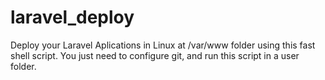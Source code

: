 # laravel_deploy
Deploy your Laravel Aplications in Linux at /var/www folder using this fast shell script. You just need to configure git, and run this script in a user folder. 
